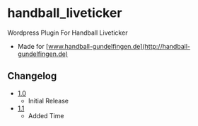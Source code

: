 # handball_liveticker
Wordpress Plugin For Handball Liveticker

* Made for [www.handball-gundelfingen.de](http://handball-gundelfingen.de)

## Changelog

* [1.0](../../releases/tag/1.0)
    * Initial Release
* [1.1](../releases/tag/1.1)
    * Added Time

